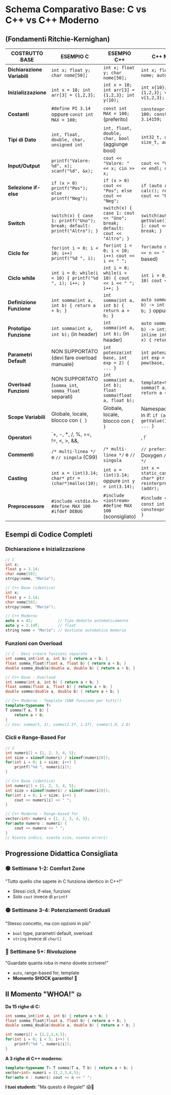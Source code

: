 # Schema Comparativo Base: C vs C++ vs C++ Moderno
## (Fondamenti Ritchie-Kernighan)

| **COSTRUTTO BASE** | **ESEMPIO C** | **ESEMPIO C++** | **C++ MODERNO** | **NOTE** |
|-------------------|---------------|-----------------|-----------------|----------|
| **Dichiarazione Variabili** | `int x; float y; char nome[50];` | `int x; float y; char nome[50];` | `int x; float y; string nome; auto z = 42;` | C++ identico + auto + string |
| **Inizializzazione** | `int x = 10; int arr[3] = {1,2,3};` | `int x = 10; int arr[3] = {1,2,3}; int y(10);` | `int x{10}; auto arr = {1,2,3}; vector<int> v{1,2,3};` | C++ aggiunge {} per sicurezza |
| **Costanti** | `#define PI 3.14` oppure `const int MAX = 100;` | `const int MAX = 100;` (preferito) | `constexpr int MAX = 100; const double PI = 3.14159;` | constexpr valutata a compilazione |
| **Tipi di Dato** | `int, float, double, char, unsigned int` | `int, float, double, char, bool` (aggiunge bool) | `int32_t, uint16_t, size_t, auto x = 42;` | Tipi con dimensioni garantite |
| **Input/Output** | `printf("Valore: %d", x); scanf("%d", &x);` | `cout << "Valore: " << x; cin >> x;` | `cout << "Valore: " << x << endl; cin >> x;` | Stream C++ type-safe |
| **Selezione if-else** | `if (x > 0) printf("Pos"); else printf("Neg");` | `if (x > 0) cout << "Pos"; else cout << "Neg";` | `if (auto result = calc(); result > 0) cout << "Pos";` | C++17 aggiunge init in if |
| **Switch** | `switch(x) { case 1: printf("Uno"); break; default: printf("Altro"); }` | `switch(x) { case 1: cout << "Uno"; break; default: cout << "Altro"; }` | `switch(auto val = getValue(); val) { case 1: cout << "Uno"; break; }` | C++17 init in switch |
| **Ciclo for** | `for(int i = 0; i < 10; i++) printf("%d ", i);` | `for(int i = 0; i < 10; i++) cout << i << " ";` | `for(auto n : nums) cout << n << " ";` (range-based) | Range-based for rivoluzionario |
| **Ciclo while** | `int i = 0; while(i < 10) { printf("%d ", i); i++; }` | `int i = 0; while(i < 10) { cout << i << " "; i++; }` | `int i = 0; while(i < 10) cout << i++ << " ";` | Identico al C |
| **Definizione Funzione** | `int somma(int a, int b) { return a + b; }` | `int somma(int a, int b) { return a + b; }` | `auto somma(int a, int b) -> int { return a + b; }` oppure template | Auto return type + template |
| **Prototipo Funzione** | `int somma(int a, int b);` (in header) | `int somma(int a, int b);` (in header) | `auto somma(int a, int b) -> int;` oppure `inline int veloce(int x) { return x*2; }` | Inline + template in header |
| **Parametri Default** | NON SUPPORTATO (devi fare overload manuale) | `int potenza(int base, int exp = 2) { ... }` | `int potenza(int base, int exp = 2) { return pow(base, exp); }` | Parametri default solo C++ |
| **Overload Funzioni** | NON SUPPORTATO (`somma_int`, `somma_float` separati) | `int somma(int a, int b); float somma(float a, float b);` | `template<typename T> T somma(T a, T b) { return a + b; }` | Template eliminano overload |
| **Scope Variabili** | Globale, locale, blocco con `{ }` | Globale, locale, blocco con `{ }` | Namespace scope + init in if: `if (auto z = getValue(); z > 0) { ... }` | Namespace + init in if/for |
| **Operatori** | `+, -, *, /, %, ==, !=, <, >, &&, ||, !` | Tutti quelli del C + `<<, >>` per I/O | Tutti + operator overloading: `Point p1 + Point p2;` | Operator overloading potente |
| **Commenti** | `/* multi-linea */` e `// singola` (C99) | `/* multi-linea */` e `// singola` | `// preferiti singola` + Doxygen `/** @brief ... */` | Doxygen per documentazione |
| **Casting** | `int x = (int)3.14; char* ptr = (char*)malloc(10);` | `int x = (int)3.14;` oppure `int y = int(3.14);` | `int x = static_cast<int>(3.14); char* ptr = reinterpret_cast<char*>(addr);` | Cast C++ type-safe |
| **Preprocessore** | `#include <stdio.h>` `#define MAX 100` `#ifdef DEBUG` | `#include <iostream>` `#define MAX 100` (sconsigliato) | `#include <iostream>` `const int MAX = 100;` `if constexpr (DEBUG) { ... }` | if constexpr sostituisce #ifdef |

## Esempi di Codice Completi

### Dichiarazione e Inizializzazione
```c
// C
int x;
float y = 3.14;
char nome[50];
strcpy(nome, "Mario");
```

```cpp
// C++ Base (identico)
int x;
float y = 3.14;
char nome[50];
strcpy(nome, "Mario");
```

```cpp
// C++ Moderno
auto x = 42;           // Tipo dedotto automaticamente
auto y = 3.14f;        // float
string nome = "Mario"; // Gestione automatica memoria
```

### Funzioni con Overload
```c
// C - Devi creare funzioni separate
int somma_int(int a, int b) { return a + b; }
float somma_float(float a, float b) { return a + b; }
double somma_double(double a, double b) { return a + b; }
```

```cpp
// C++ Base - Overload
int somma(int a, int b) { return a + b; }
float somma(float a, float b) { return a + b; }
double somma(double a, double b) { return a + b; }
```

```cpp
// C++ Moderno - Template (UNA funzione per tutti!)
template<typename T>
T somma(T a, T b) { 
    return a + b; 
}
// Uso: somma(5, 3), somma(2.5f, 1.5f), somma(1.0, 2.0)
```

### Cicli e Range-Based For
```c
// C
int numeri[] = {1, 2, 3, 4, 5};
int size = sizeof(numeri) / sizeof(numeri[0]);
for(int i = 0; i < size; i++) {
    printf("%d ", numeri[i]);
}
```

```cpp
// C++ Base (identico)
int numeri[] = {1, 2, 3, 4, 5};
int size = sizeof(numeri) / sizeof(numeri[0]);
for(int i = 0; i < size; i++) {
    cout << numeri[i] << " ";
}
```

```cpp
// C++ Moderno - Range-based for
vector<int> numeri = {1, 2, 3, 4, 5};
for(auto numero : numeri) {
    cout << numero << " ";
}
// Niente indici, niente size, niente errori!
```

## Progressione Didattica Consigliata

### 🟢 Settimane 1-2: Comfort Zone
"Tutto quello che sapete in C funziona identico in C++!"
- Stessi cicli, if-else, funzioni
- Solo `cout` invece di `printf`

### 🟡 Settimane 3-4: Potenziamenti Graduali  
"Stesso concetto, ma con opzioni in più"
- `bool` type, parametri default, overload
- `string` invece di `char[]`

### 🔵 Settimane 5+: Rivoluzione
"Guardate quanta roba in meno dovete scrivere!"
- `auto`, range-based for, template
- **Momento SHOCK garantito!** 🤯

## Il Momento "WHOA!" 💥

**Da 15 righe di C:**
```c
int somma_int(int a, int b) { return a + b; }
float somma_float(float a, float b) { return a + b; }
double somma_double(double a, double b) { return a + b; }

int numeri[] = {1,2,3,4,5};
for(int i = 0; i < 5; i++) {
    printf("%d ", numeri[i]);
}
```

**A 3 righe di C++ moderno:**
```cpp
template<typename T> T somma(T a, T b) { return a + b; }
vector<int> numeri = {1,2,3,4,5};
for(auto n : numeri) cout << n << " ";
```

**I tuoi studenti:** "Ma questo è illegale!" 😱🚀